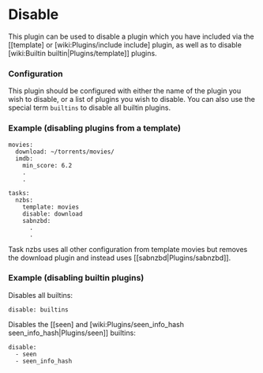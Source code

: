 # Disable

This plugin can be used to disable a plugin which you have included via the [[template] or [wiki:Plugins/include include] plugin, as well as to disable [wiki:Builtin builtin|Plugins/template]] plugins.

### Configuration
This plugin should be configured with either the name of the plugin you wish to disable, or a list of plugins you wish to disable. You can also use the special term `builtins` to disable all builtin plugins.

### Example (disabling plugins from a template)


    movies:
      download: ~/torrents/movies/
      imdb:
        min_score: 6.2
        .
        .
    
    tasks:
      nzbs:
        template: movies
        disable: download
        sabnzbd:
          .
          .


Task nzbs uses all other configuration from template movies but removes the download plugin and instead uses [[sabnzbd|Plugins/sabnzbd]].

### Example (disabling builtin plugins)

Disables all builtins:


    disable: builtins


Disables the [[seen] and [wiki:Plugins/seen_info_hash seen_info_hash|Plugins/seen]] builtins:


    disable:
      - seen
      - seen_info_hash

